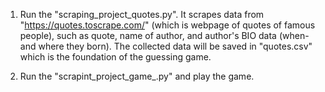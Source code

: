 1) Run the "scraping_project_quotes.py". It scrapes data from "https://quotes.toscrape.com/" (which is webpage of quotes of famous people), such as quote, name of author, and author's BIO data (when- and where they born). The collected data will be saved in "quotes.csv" which is the foundation of the guessing game.

2) Run the "scrapint_project_game_.py" and play the game.
